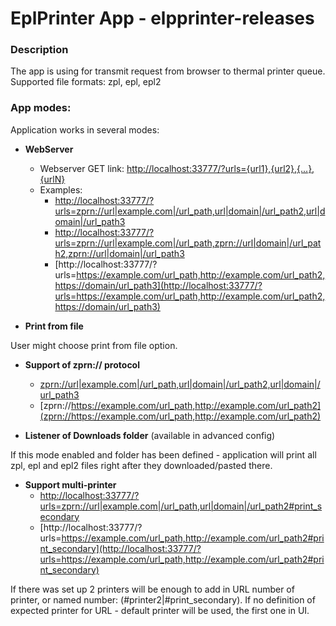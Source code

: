 # EplPrinter App - elpprinter-releases

### Description

The app is using for transmit request from browser to thermal printer queue.
Supported file formats:  zpl, epl, epl2

### App modes:

Application works in several modes:

- **WebServer**
	- Webserver GET link: [http://localhost:33777/?urls={url1},{url2},{...},{urlN}](http://localhost:33777/?urls={url1},{url2},{...},{urlN})
	- Examples:
		- [http://localhost:33777/?urls=zprn://url|example.com|/url_path,url|domain|/url_path2,url|domain|/url_path3](http://localhost:33777/?urls=zprn://url|example.com|/url_path,url|domain|/url_path2,url|domain|/url_path3)
		- [http://localhost:33777/?urls=zprn://url|example.com|/url_path,zprn://url|domain|/url_path2,zprn://url|domain|/url_path3](http://localhost:33777/?urls=zprn://url|example.com|/url_path,zprn://url|domain|/url_path2,zprn://url|domain|/url_path3)
		- [http://localhost:33777/?urls=https://example.com/url_path,http://example.com/url_path2,https://domain/url_path3](http://localhost:33777/?urls=https://example.com/url_path,http://example.com/url_path2,https://domain/url_path3)

- **Print from file**

User might choose print from file option.

- **Support of zprn:// protocol**
	 - [zprn://url|example.com|/url_path,url|domain|/url_path2,url|domain|/url_path3](zprn://url|example.com|/url_path,url|domain|/url_path2,url|domain|/url_path3)
	 - [zprn://https://example.com/url_path,http://example.com/url_path2](zprn://https://example.com/url_path,http://example.com/url_path2)

- **Listener of Downloads folder** (available in advanced config)

If this mode enabled and folder has been defined - application will print all zpl, epl and epl2 files right after they downloaded/pasted there.

- **Support multi-printer**
	-   [http://localhost:33777/?urls=zprn://url|example.com|/url_path,url|domain|/url_path2#print_secondary](http://localhost:33777/?urls=zprn://url%7Cexample.com%7C/url_path,url%7Cdomain%7C/url_path2#print_secondary)
	- [http://localhost:33777/?urls=https://example.com/url_path,http://example.com/url_path2#print_secondary](http://localhost:33777/?urls=https://example.com/url_path,http://example.com/url_path2#print_secondary)

If there was set up 2 printers will be enough to add in URL number of printer, or named number: (#printer2|#print_secondary). If no definition of expected printer for URL - default printer will be used, the first one in UI.
